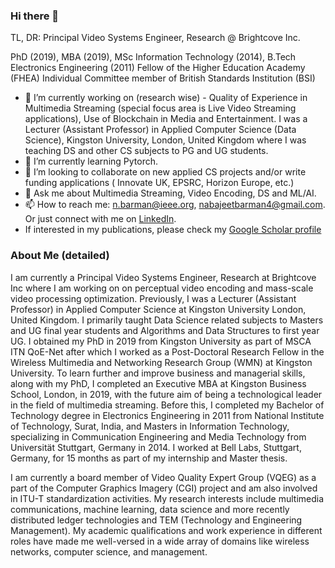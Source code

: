 ### Hi there 👋

TL, DR: Principal Video Systems Engineer, Research @ Brightcove Inc.

PhD (2019), MBA (2019), MSc Information Technology (2014), B.Tech Electronics Engineering (2011)
Fellow of the Higher Education Academy (FHEA)
Individual Committee member of British Standards Institution (BSI)

- 🔭 I’m currently working on (research wise) - Quality of Experience in Multimedia Streaming (special focus area is Live Video Streaming applications), Use of Blockchain in Media and Entertainment. I was a Lecturer (Assistant Professor) in Applied Computer Science (Data Science), Kingston University, London, United Kingdom where I was teaching DS and other CS subjects to PG and UG students.
- 🌱 I’m currently learning Pytorch.
- 👯 I’m looking to collaborate on new applied CS projects and/or write funding applications ( Innovate UK, EPSRC, Horizon Europe, etc.)
- 💬 Ask me about Multimedia Streaming, Video Encoding, DS and ML/AI.
- 📫 How to reach me: n.barman@ieee.org, nabajeetbarman4@gmail.com. Or just connect with me on [LinkedIn](https://www.linkedin.com/in/nabajeetbarman/).
- If interested in my publications, please check my [Google Scholar profile](https://scholar.google.co.uk/citations?user=69Xj8bEAAAAJ&hl=en)

### About Me (detailed)

I am currently a Principal Video Systems Engineer, Research at Brightcove Inc where I am working on on perceptual video encoding and mass-scale video processing optimization. Previously, I was a Lecturer (Assistant Professor) in Applied Computer Science at Kingston University London, United Kingdom. I primarily taught Data Science related subjects to Masters and UG final year students and Algorithms and Data Structures to first year UG. I obtained my PhD in 2019 from Kingston University as part of MSCA ITN QoE-Net after which I worked as a Post-Doctoral Research Fellow in the Wireless Multimedia and Networking Research Group (WMN) at Kingston University. To learn further and improve business and managerial skills, along with my PhD, I completed an Executive MBA at Kingston Business School, London, in 2019, with the future aim of being a technological leader in the field of multimedia streaming. Before this, I completed my Bachelor of Technology degree in Electronics Engineering in 2011 from National Institute of Technology, Surat, India, and Masters in Information Technology, specializing in Communication Engineering and Media Technology from Universität Stuttgart, Germany in 2014. I worked at Bell Labs, Stuttgart, Germany, for 15 months as part of my internship and Master thesis.

I am currently a board member of Video Quality Expert Group (VQEG) as a part of the Computer Graphics Imagery (CGI) project and am also involved in ITU-T standardization activities. My research interests include multimedia communications, machine learning, data science and more recently distributed ledger technologies and TEM (Technology and Engineering Management). My academic qualifications and work experience in different roles have made me well-versed in a wide array of domains like wireless networks, computer science, and management.
